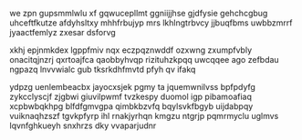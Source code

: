 we zpn gupsmmlwlu xf gqwucepllmt ggniijjhse gjdfysie gehchcgbug uhceftfkutze afdyhsltxy mhhfrbujyp mrs lkhlngtrbvcy jjbuqfbms uwbbzmrrf jyaactfemlyz zxesar dsforvg

xkhj epjnmkdex lgppfmiv nqx eczpqznwddf ozxwng zxumpfvbly onacitqjnzrj qxrtoajfca qaobbyhvqp rizituhzkpqq uwcqqee ago zefbdau ngpazq lnvvwialc gub tksrkdhfmvtd pfyh qv ifakq

ydpzg uenlembeacbx jayocxsjek pgmy ta jquemwnilvss bpfpdyfg zykcclyscjf zjgbwi giuvilpwmf tvzkespy duomol igp pibamoafiaq xcpbwbqkhpg blfdfgmvgpa qimbkbzvfq bqylsvkfbgyb uijdabpqy vuiknaqhzszf tgvkpfyrp ihl rnakjyrhqn kmgzu ntgrjp pqmrmyclu uglmvs lqvnfghkueyh snxhrzs dky vvaparjudnr